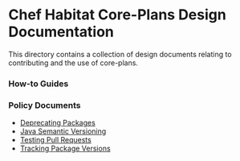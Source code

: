 # Chef Habitat Core-Plans Design Documentation

This directory contains a collection of design documents relating to contributing and the use of core-plans.

### How-to Guides


### Policy Documents

- [Deprecating Packages](./policy_documents/deprecating-packages.md)
- [Java Semantic Versioning](./policy_documents/java-semantic-versioning.md)
- [Testing Pull Requests](./policy_documents/testing-pull-requests.md)
- [Tracking Package Versions](./policy_documents/tracking-package-versions.md)
